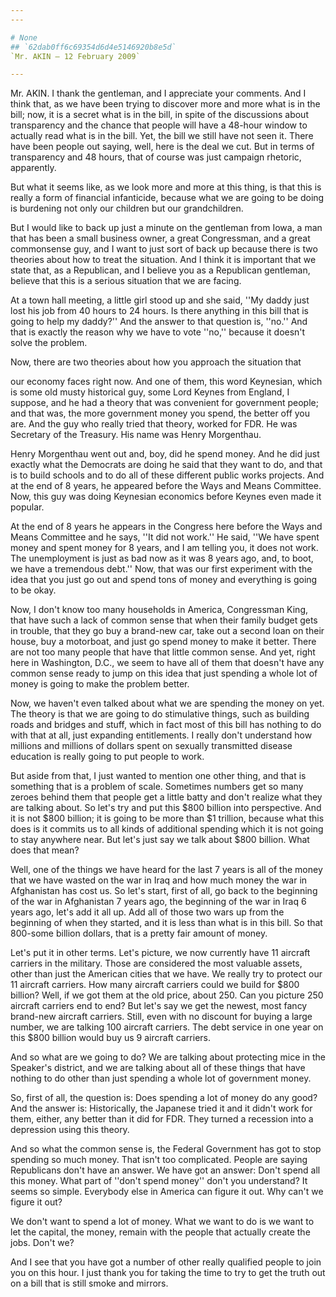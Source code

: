 ```yaml
---
---

# None
## `62dab0ff6c69354d6d4e5146920b8e5d`
`Mr. AKIN — 12 February 2009`

---
```



Mr. AKIN. I thank the gentleman, and I appreciate your comments. And 
I think that, as we have been trying to discover more and more what is 
in the bill; now, it is a secret what is in the bill, in spite of the 
discussions about transparency and the chance that people will have a 
48-hour window to actually read what is in the bill. Yet, the bill we 
still have not seen it. There have been people out saying, well, here 
is the deal we cut. But in terms of transparency and 48 hours, that of 
course was just campaign rhetoric, apparently.

But what it seems like, as we look more and more at this thing, is 
that this is really a form of financial infanticide, because what we 
are going to be doing is burdening not only our children but our 
grandchildren.

But I would like to back up just a minute on the gentleman from Iowa, 
a man that has been a small business owner, a great Congressman, and a 
great commonsense guy, and I want to just sort of back up because there 
is two theories about how to treat the situation. And I think it is 
important that we state that, as a Republican, and I believe you as a 
Republican gentleman, believe that this is a serious situation that we 
are facing.

At a town hall meeting, a little girl stood up and she said, ''My 
daddy just lost his job from 40 hours to 24 hours. Is there anything in 
this bill that is going to help my daddy?'' And the answer to that 
question is, ''no.'' And that is exactly the reason why we have to vote 
''no,'' because it doesn't solve the problem.

Now, there are two theories about how you approach the situation that


our economy faces right now. And one of them, this word Keynesian, 
which is some old musty historical guy, some Lord Keynes from England, 
I suppose, and he had a theory that was convenient for government 
people; and that was, the more government money you spend, the better 
off you are. And the guy who really tried that theory, worked for FDR. 
He was Secretary of the Treasury. His name was Henry Morgenthau.

Henry Morgenthau went out and, boy, did he spend money. And he did 
just exactly what the Democrats are doing he said that they want to do, 
and that is to build schools and to do all of these different public 
works projects. And at the end of 8 years, he appeared before the Ways 
and Means Committee. Now, this guy was doing Keynesian economics before 
Keynes even made it popular.

At the end of 8 years he appears in the Congress here before the Ways 
and Means Committee and he says, ''It did not work.'' He said, ''We 
have spent money and spent money for 8 years, and I am telling you, it 
does not work. The unemployment is just as bad now as it was 8 years 
ago, and, to boot, we have a tremendous debt.'' Now, that was our first 
experiment with the idea that you just go out and spend tons of money 
and everything is going to be okay.

Now, I don't know too many households in America, Congressman King, 
that have such a lack of common sense that when their family budget 
gets in trouble, that they go buy a brand-new car, take out a second 
loan on their house, buy a motorboat, and just go spend money to make 
it better. There are not too many people that have that little common 
sense. And yet, right here in Washington, D.C., we seem to have all of 
them that doesn't have any common sense ready to jump on this idea that 
just spending a whole lot of money is going to make the problem better.

Now, we haven't even talked about what we are spending the money on 
yet. The theory is that we are going to do stimulative things, such as 
building roads and bridges and stuff, which in fact most of this bill 
has nothing to do with that at all, just expanding entitlements. I 
really don't understand how millions and millions of dollars spent on 
sexually transmitted disease education is really going to put people to 
work.

But aside from that, I just wanted to mention one other thing, and 
that is something that is a problem of scale. Sometimes numbers get so 
many zeroes behind them that people get a little batty and don't 
realize what they are talking about. So let's try and put this $800 
billion into perspective. And it is not $800 billion; it is going to be 
more than $1 trillion, because what this does is it commits us to all 
kinds of additional spending which it is not going to stay anywhere 
near. But let's just say we talk about $800 billion. What does that 
mean?

Well, one of the things we have heard for the last 7 years is all of 
the money that we have wasted on the war in Iraq and how much money the 
war in Afghanistan has cost us. So let's start, first of all, go back 
to the beginning of the war in Afghanistan 7 years ago, the beginning 
of the war in Iraq 6 years ago, let's add it all up. Add all of those 
two wars up from the beginning of when they started, and it is less 
than what is in this bill. So that 800-some billion dollars, that is a 
pretty fair amount of money.

Let's put it in other terms. Let's picture, we now currently have 11 
aircraft carriers in the military. Those are considered the most 
valuable assets, other than just the American cities that we have. We 
really try to protect our 11 aircraft carriers. How many aircraft 
carriers could we build for $800 billion? Well, if we got them at the 
old price, about 250. Can you picture 250 aircraft carriers end to end? 
But let's say we get the newest, most fancy brand-new aircraft 
carriers. Still, even with no discount for buying a large number, we 
are talking 100 aircraft carriers. The debt service in one year on this 
$800 billion would buy us 9 aircraft carriers.

And so what are we going to do? We are talking about protecting mice 
in the Speaker's district, and we are talking about all of these things 
that have nothing to do other than just spending a whole lot of 
government money.

So, first of all, the question is: Does spending a lot of money do 
any good? And the answer is: Historically, the Japanese tried it and it 
didn't work for them, either, any better than it did for FDR. They 
turned a recession into a depression using this theory.

And so what the common sense is, the Federal Government has got to 
stop spending so much money. That isn't too complicated. People are 
saying Republicans don't have an answer. We have got an answer: Don't 
spend all this money. What part of ''don't spend money'' don't you 
understand? It seems so simple. Everybody else in America can figure it 
out. Why can't we figure it out?

We don't want to spend a lot of money. What we want to do is we want 
to let the capital, the money, remain with the people that actually 
create the jobs. Don't we?

And I see that you have got a number of other really qualified people 
to join you on this hour. I just thank you for taking the time to try 
to get the truth out on a bill that is still smoke and mirrors.